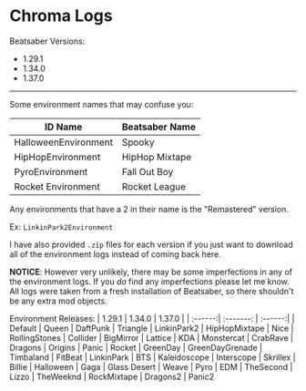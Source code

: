 # Chroma Logs
Beatsaber Versions:

- 1.29.1
- 1.34.0
- 1.37.0

<hr>

Some environment names that may confuse you:

| ID Name | Beatsaber Name |
| ------  | -------------  |
| HalloweenEnvironment | Spooky |
| HipHopEnvironment | HipHop Mixtape |
| PyroEnvironment | Fall Out Boy |
| Rocket Environment | Rocket League |


Any environments that have a 2 in their name is the "Remastered" version. 

Ex: ``LinkinPark2Environment``


I have also provided ``.zip`` files for each version if you just want to download all of the environment logs instead of coming back here.

**NOTICE**: However very unlikely, there may be some imperfections in any of the environment logs. If you _do_ find any imperfections please let me know. All logs were taken from a fresh installation of Beatsaber, so there shouldn't be any extra mod objects.


Environment Releases:
| 1.29.1 | 1.34.0 | 1.37.0 |
| :------:| :-------: | :------:|
| Default | Queen | DaftPunk
| Triangle | LinkinPark2 | HipHopMixtape
| Nice    | RollingStones | Collider
| BigMirror | Lattice
| KDA
| Monstercat
| CrabRave
| Dragons
| Origins
| Panic
| Rocket
| GreenDay
| GreenDayGrenade
| Timbaland
| FitBeat
| LinkinPark
| BTS
| Kaleidoscope
| Interscope
| Skrillex
| Billie
| Halloween
| Gaga
| Glass Desert
| Weave
| Pyro
| EDM
| TheSecond
| Lizzo
| TheWeeknd
| RockMixtape
| Dragons2
| Panic2

